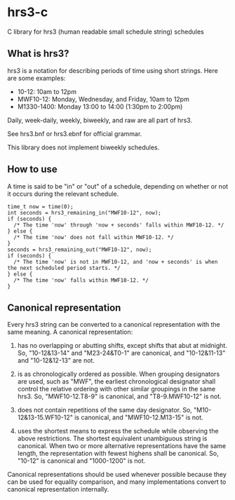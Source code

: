# hrs3-c
C library for hrs3 (human readable small schedule string) schedules

## What is hrs3?

hrs3 is a notation for describing periods of time using short strings.
Here are some examples:

* 10-12: 10am to 12pm
* MWF10-12: Monday, Wednesday, and Friday, 10am to 12pm
* M1330-1400: Monday 13:00 to 14:00 (1:30pm to 2:00pm)

Daily, week-daily, weekly, biweekly, and raw are all part of hrs3.

See hrs3.bnf or hrs3.ebnf for official grammar.

This library does not implement biweekly schedules.

## How to use

A time is said to be "in" or "out" of a schedule, depending on whether
or not it occurs during the relevant schedule.

    time_t now = time(0);
    int seconds = hrs3_remaining_in("MWF10-12", now);
    if (seconds) {
      /* The time 'now' through 'now + seconds' falls within MWF10-12. */
    } else {
      /* The time 'now' does not fall within MWF10-12. */
    }
    seconds = hrs3_remaining_out("MWF10-12", now);
    if (seconds) {
      /* The time 'now' is not in MWF10-12, and 'now + seconds' is when the next scheduled period starts. */
    } else {
      /* The time 'now' falls within MWF10-12. */
    }

## Canonical representation

Every hrs3 string can be converted to a canonical representation with
the same meaning.  A canonical representation:

1. has no overlapping or abutting shifts, except shifts that abut at
   midnight.  So, "10-12&13-14" and "M23-24&T0-1" are canonical, and
   "10-12&11-13" and "10-12&12-13" are not.

2. is as chronologically ordered as possible.  When grouping
   designators are used, such as "MWF", the earliest chronological
   designator shall control the relative ordering with other similar
   groupings in the same hrs3.  So, "MWF10-12.T8-9" is canonical, and
   "T8-9.MWF10-12" is not.

3. does not contain repetitions of the same day designator.  So,
   "M10-12&13-15.WF10-12" is canonical, and "MWF10-12.M13-15" is not.

4. uses the shortest means to express the schedule while observing the
   above restrictions. The shortest equivalent unambiguous string is
   canonical.  When two or more alternative representations have the
   same length, the representation with fewest highens shall be
   canonical.  So, "10-12" is canonical and "1000-1200" is not.

Canonical representations should be used whenever possible because
they can be used for equality comparison, and many implementations
convert to canonical representation internally.
